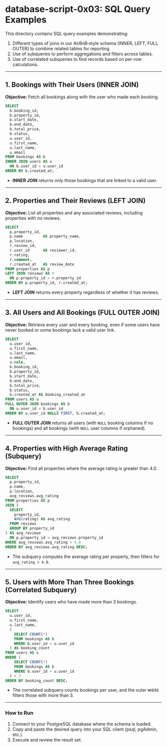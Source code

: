 # database-script-0x03: SQL Query Examples

This directory contains SQL query examples demonstrating:

1. Different types of joins in our AirBnB‑style schema (INNER, LEFT, FULL OUTER) to combine related tables for reporting.
2. Use of subqueries to perform aggregations and filters across tables.
3. Use of correlated subqueries to find records based on per-row calculations.

---

## 1. Bookings with Their Users (INNER JOIN)

**Objective:** Fetch all bookings along with the user who made each booking.

```sql
SELECT
  b.booking_id,
  b.property_id,
  b.start_date,
  b.end_date,
  b.total_price,
  b.status,
  u.user_id,
  u.first_name,
  u.last_name,
  u.email
FROM bookings AS b
INNER JOIN users AS u
  ON b.user_id = u.user_id
ORDER BY b.created_at;
```

* **INNER JOIN** returns only those bookings that are linked to a valid user.

---

## 2. Properties and Their Reviews (LEFT JOIN)

**Objective:** List all properties and any associated reviews, including properties with no reviews.

```sql
SELECT
  p.property_id,
  p.name         AS property_name,
  p.location,
  r.review_id,
  r.user_id      AS reviewer_id,
  r.rating,
  r.comment,
  r.created_at   AS review_date
FROM properties AS p
LEFT JOIN reviews AS r
  ON p.property_id = r.property_id
ORDER BY p.property_id, r.created_at;
```

* **LEFT JOIN** returns every property regardless of whether it has reviews.

---

## 3. All Users and All Bookings (FULL OUTER JOIN)

**Objective:** Retrieve every user and every booking, even if some users have never booked or some bookings lack a valid user link.

```sql
SELECT
  u.user_id,
  u.first_name,
  u.last_name,
  u.email,
  u.role,
  b.booking_id,
  b.property_id,
  b.start_date,
  b.end_date,
  b.total_price,
  b.status,
  b.created_at AS booking_created_at
FROM users AS u
FULL OUTER JOIN bookings AS b
  ON u.user_id = b.user_id
ORDER BY u.user_id NULLS FIRST, b.created_at;
```

* **FULL OUTER JOIN** returns all users (with `NULL` booking columns if no bookings) and all bookings (with `NULL` user columns if orphaned).

---

## 4. Properties with High Average Rating (Subquery)

**Objective:** Find all properties where the average rating is greater than 4.0.

```sql
SELECT
  p.property_id,
  p.name,
  p.location,
  avg_reviews.avg_rating
FROM properties AS p
JOIN (
  SELECT
    property_id,
    AVG(rating) AS avg_rating
  FROM reviews
  GROUP BY property_id
) AS avg_reviews
  ON p.property_id = avg_reviews.property_id
WHERE avg_reviews.avg_rating > 4.0
ORDER BY avg_reviews.avg_rating DESC;
```

* The subquery computes the average rating per property, then filters for `avg_rating > 4.0`.

---

## 5. Users with More Than Three Bookings (Correlated Subquery)

**Objective:** Identify users who have made more than 3 bookings.

```sql
SELECT
  u.user_id,
  u.first_name,
  u.last_name,
  (
    SELECT COUNT(*)
    FROM bookings AS b
    WHERE b.user_id = u.user_id
  ) AS booking_count
FROM users AS u
WHERE (
    SELECT COUNT(*)
    FROM bookings AS b
    WHERE b.user_id = u.user_id
  ) > 3
ORDER BY booking_count DESC;
```

* The correlated subquery counts bookings per user, and the outer `WHERE` filters those with more than 3.

---

### How to Run

1. Connect to your PostgreSQL database where the schema is loaded.
2. Copy and paste the desired query into your SQL client (psql, pgAdmin, etc.).
3. Execute and review the result set.
